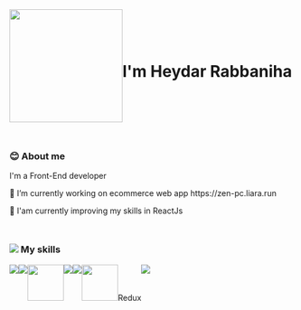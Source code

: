 <div style="width:100%;display:flex; align-items:center; justify-content:start">
  <img src="https://media.giphy.com/media/Sc576bJiJDvOeq4EXt/giphy.gif" style="width:200px;"/>
  <h1>I'm Heydar Rabbaniha</h1>
</div>


<h3 style='margin-top:50px''>😊 About me</h3>
 
<p>I'm a Front-End developer</p>
<p>🔭 I’m currently working on ecommerce web app https://zen-pc.liara.run</p>
<p>🌱 I'am currently improving my skills in ReactJs</p>
<h3 style='margin-top:50px;position:relative;'><img src='https://res.cloudinary.com/dzmn9xnso/image/upload/v1704628701/githubprofile/pencil_abhumo.png'/> My skills</h3>
<div style="display:flex;">
  <img src="https://res.cloudinary.com/dzmn9xnso/image/upload/v1704629023/githubprofile/html-5_djrun5.png" />
  <img src="https://res.cloudinary.com/dzmn9xnso/image/upload/v1704629089/githubprofile/social_blcqst.png" />
  <img src="https://res.cloudinary.com/dzmn9xnso/image/upload/v1704629496/githubprofile/tailwindcss-mark.3c5441fc7a190fb1800d4a5c7f07ba4b1345a9c8_ocu0ub.svg" style="width:64px;height:64px;"/>
  <img src='https://res.cloudinary.com/dzmn9xnso/image/upload/v1704627485/githubprofile/js_1_qucieg.png'/>
<img src="https://res.cloudinary.com/dzmn9xnso/image/upload/v1704628831/githubprofile/structure_slund6.png" />
  <div><img style="width:64px;height:64px;" src="https://res.cloudinary.com/dzmn9xnso/image/upload/v1704629792/githubprofile/redux_wx71pv.svg" />Redux</div>
  <img src="https://res.cloudinary.com/dzmn9xnso/image/upload/v1704629639/githubprofile/git_oxto2q.png" />
  
</div>







 
 




